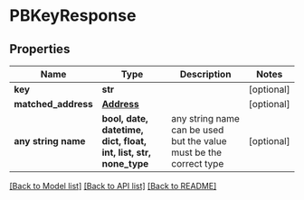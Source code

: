 # PBKeyResponse


## Properties
Name | Type | Description | Notes
------------ | ------------- | ------------- | -------------
**key** | **str** |  | [optional] 
**matched_address** | [**Address**](Address.md) |  | [optional] 
**any string name** | **bool, date, datetime, dict, float, int, list, str, none_type** | any string name can be used but the value must be the correct type | [optional]

[[Back to Model list]](../README.md#documentation-for-models) [[Back to API list]](../README.md#documentation-for-api-endpoints) [[Back to README]](../README.md)


